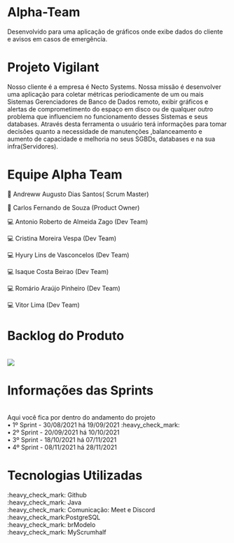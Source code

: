# Alpha-Team
Desenvolvido para uma aplicação de gráficos onde exibe dados do
cliente e avisos em casos de emergência.

<h1>Projeto Vigilant</h1>

Nosso  cliente  é a empresa  é Necto Systems.
	Nossa missão  é  desenvolver  uma  aplicação  para  coletar  métricas periodicamente de um ou mais Sistemas Gerenciadores
        de Banco de Dados remoto, exibir  gráficos e alertas de  comprometimento do espaço em disco ou de qualquer outro problema 
        que  influenciem no funcionamento  desses  Sistemas e seus databases. Através desta ferramenta  o usuário  terá informações
        para tomar decisões quanto a necessidade  de  manutenções ,balanceamento  e  aumento   de capacidade e melhoria no seus 
        SGBDs, databases e  na sua infra(Servidores).

<h1>Equipe Alpha Team</h1>

:boy: Andreww Augusto Dias Santos( Scrum Master) 

:man:  Carlos Fernando de Souza (Product Owner) 

:computer: Antonio Roberto de Almeida Zago (Dev Team) 

:computer: Cristina Moreira Vespa (Dev Team)

:computer: Hyury Lins de Vasconcelos (Dev Team) 

:computer: Isaque Costa Beirao (Dev Team) 

:computer: Romário Araújo Pinheiro (Dev Team)

:computer: Vitor Lima (Dev Team)

<h1>Backlog do Produto</h1><br>
<img src="backlog.png">


<h1>Informações das Sprints</h1><br>
Aqui você fica por dentro do andamento do projeto<br>
• 1º Sprint - 30/08/2021 há 19/09/2021 :heavy_check_mark:<br>
• 2º Sprint - 20/09/2021 há 10/10/2021<br>
• 3º Sprint - 18/10/2021 há 07/11/2021<br>
• 4º Sprint - 08/11/2021 há 28/11/2021<br>



<h1>Tecnologias Utilizadas</h1>
:heavy_check_mark: Github<br>
:heavy_check_mark: Java<br>
:heavy_check_mark: Comunicação: Meet e Discord<br>
:heavy_check_mark:PostgreSQL<br>
:heavy_check_mark: brModelo<br>
:heavy_check_mark: MyScrumhalf<br>